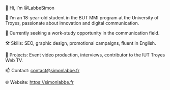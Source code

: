 👋 Hi, I’m @LabbeSimon

🎯 I’m an 18-year-old student in the BUT MMI program at the University of Troyes, passionate about innovation and digital communication.

🌱 Currently seeking a work-study opportunity in the communication field.

🛠️ Skills: SEO, graphic design, promotional campaigns, fluent in English.

💼 Projects: Event video production, interviews, contributor to the IUT Troyes Web TV.

📫 Contact: contact@simonlabbe.fr

🌐 Website: https://simonlabbe.fr

<!---
LabbeSimon/LabbeSimon is a ✨ special ✨ repository because its `README.md` (this file) appears on your GitHub profile.
You can click the Preview link to take a look at your changes.
--->
